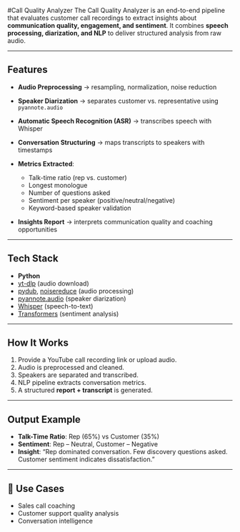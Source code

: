 #Call Quality Analyzer
The Call Quality Analyzer is an end-to-end pipeline that evaluates customer call recordings to extract insights about **communication quality, engagement, and sentiment**. It combines **speech processing, diarization, and NLP** to deliver structured analysis from raw audio.

---

## Features

* **Audio Preprocessing** → resampling, normalization, noise reduction
* **Speaker Diarization** → separates customer vs. representative using `pyannote.audio`
*  **Automatic Speech Recognition (ASR)** → transcribes speech with Whisper
* **Conversation Structuring** → maps transcripts to speakers with timestamps
* **Metrics Extracted**:

  * Talk-time ratio (rep vs. customer)
  * Longest monologue
  * Number of questions asked
  * Sentiment per speaker (positive/neutral/negative)
  * Keyword-based speaker validation
* **Insights Report** → interprets communication quality and coaching opportunities

---

## Tech Stack

* **Python**
* [yt-dlp](https://github.com/yt-dlp/yt-dlp) (audio download)
* [pydub](https://github.com/jiaaro/pydub), [noisereduce](https://github.com/timsainb/noisereduce) (audio processing)
* [pyannote.audio](https://github.com/pyannote/pyannote-audio) (speaker diarization)
* [Whisper](https://github.com/openai/whisper) (speech-to-text)
* [Transformers](https://huggingface.co/transformers) (sentiment analysis)

---

## How It Works

1. Provide a YouTube call recording link or upload audio.
2. Audio is preprocessed and cleaned.
3. Speakers are separated and transcribed.
4. NLP pipeline extracts conversation metrics.
5. A structured **report + transcript** is generated.

---

## Output Example

* **Talk-Time Ratio**: Rep (65%) vs Customer (35%)
* **Sentiment**: Rep – Neutral, Customer – Negative
* **Insight**: “Rep dominated conversation. Few discovery questions asked. Customer sentiment indicates dissatisfaction.”

---

## 📌 Use Cases

* Sales call coaching
* Customer support quality analysis
* Conversation intelligence
